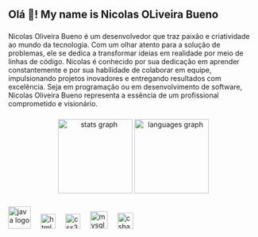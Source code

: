 <h2 align="left">Olá 👋! My name is Nicolas OLiveira Bueno </h2>

###
Nicolas Oliveira Bueno é um desenvolvedor que traz paixão e criatividade ao mundo da tecnologia. Com um olhar atento para a solução de problemas, ele se dedica a transformar ideias em realidade por meio de linhas de código. Nicolas é conhecido por sua dedicação em aprender constantemente e por sua habilidade de colaborar em equipe, impulsionando projetos inovadores e entregando resultados com excelência. Seja em programação ou em desenvolvimento de software, Nicolas Oliveira Bueno representa a essência de um profissional comprometido e visionário.



###
<div align="center">
  <a href:"https://github.com/Nikolis2>
  <img src="https://github-readme-stats.vercel.app/api?username=Nikolis2&hide_title=false&hide_rank=false&show_icons=true&include_all_commits=true&count_private=true&disable_animations=false&theme=dark&locale=en&hide_border=false" height="150" alt="stats graph"  />
  <img src="https://github-readme-stats.vercel.app/api/top-langs?username=Nikolis2&locale=en&hide_title=false&layout=compact&card_width=320&langs_count=5&theme=dark&hide_border=false" height="150" alt="languages graph"  />
</div>

###

<div align="left">
  
  <img src="https://cdn.jsdelivr.net/gh/devicons/devicon@latest/icons/java/java-original-wordmark.svg" height="45" alt="java logo" />
  <img width="12" />
  <img src="https://cdn.jsdelivr.net/gh/devicons/devicon/icons/html5/html5-original.svg" height="30" alt="html5 logo"  />
  <img width="12" />
  <img src="https://cdn.jsdelivr.net/gh/devicons/devicon/icons/css3/css3-original.svg" height="30" alt="css3 logo"  />
  <img width="12" />
  <img src="https://cdn.jsdelivr.net/gh/devicons/devicon@latest/icons/mysql/mysql-original.svg" height="35" alt="mysql logo"  />
  <img width="12" />
 <img src="https://cdn.jsdelivr.net/gh/devicons/devicon@latest/icons/javascript/javascript-plain.svg" height="32" alt="csharp logo"  />
</div>

###
